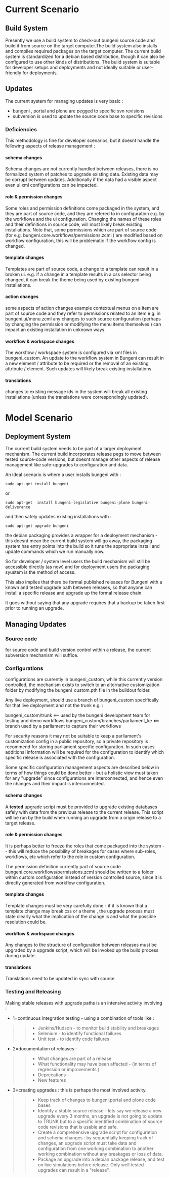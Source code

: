# Current Scenario #

## Build System ##

Presently we use a build system to check-out bungeni source code and build it from source on the target computer.The build system also installs and compiles required packages on the target computer. The current build system is standardized for a debian based distribution, though it can also be configured to use other kinds of distributions. The build system is suitable for developer setups and deployments and not ideally suitable or user-friendly for deployments.

## Updates ##

The current system for managing updates is very basic :
  * bungeni , portal and plone are pegged to specific svn revisions
  * subversion is used to update the source code base to specific revisions

### Deficiencies ###

This methodology is fine for developer scenarios, but it doesnt handle the following aspects of release management :

#### schema changes ####

Schema changes are not currently handled between releases, there is no formalized system of patches to upgrade existing data. Existing data may be corrupt between updates.
Additionally if the data had a visible aspect even ui.xml configurations can be impacted.

#### role & permission changes ####

Some roles and permission definitions come packaged in the system, and they are part of source code, and they are refered to in configuration e.g. by the workflows and the ui configuration. Changing the names of these roles and their definitions in source code, will most likely break existing installations.
Note that, some permissions which are part of source code (for e.g. bungeni.core.workflows/permissions.zcml ) are modified based on workflow configuration, this will be problematic if the workflow config is changed.

#### template changes ####

Templates are part of source code, a change to a template can result in a broken ui. e.g. if a change in a template results in a css selector being changed, it can break the theme being used by existing bungeni installations.

#### action changes ####

some aspects of action changes example contextual menus on a item are part of source code and they refer to permissions related to an item e.g. in bungeni.ui/menu.zcml
any changes to such source configuration (perhaps by changing the permission or modifying the menu items themselves ) can impact an existing installation in unknown ways.


#### workflow & workspace changes ####

The workflow / workspace system is configured via xml files in bungeni\_custom. An update to the workflow system in Bungeni can result in a new element / attribute to be required or the removal of an existing attribute / element. Such updates will likely break existing installations.

#### translations ####

changes to existing message ids in the system will break all existing installations (unless the translations were correspondingly updated).


# Model Scenario #

## Deployment System ##

The current build system needs to be part of a larger deployment mechanism.  The current build  incorporates release pegs to move between tested source-code versions, but doesnt manage other aspects of release management like safe-upgrades to configuration and data.

An ideal scenario is where a user installs bungeni with :

```
sudo apt-get install bungeni 
```

or

```
sudo apt-get  install bungeni-legislative bungeni-plone bungeni-deliverance 
```

and then safely updates existing installations with :

```
sudo apt-get upgrade bungeni
```

the debian packaging provides a wrapper for a deployment mechanism - this doesnt mean the current build system will go away, the packaging system has entry points into the build so it runs the appropriate install and update commands which we run manually now.

So for developer / system level users the build mechanism will still be accessible directly (as now) and for deployment users the packaging syustem is the method of access.

This also implies that there be formal published releases for Bungeni with a known and tested upgrade path between releases, so that anyone can install a specific release and upgrade up the formal release chain.

It goes without saying that any upgrade requires that a backup be taken first prior to running an upgrade.

## Managing Updates ##

### Source code ###

for source code and build version control within a release, the current subversion mechanism will suffice.

### Configurations ###

configurations are currently in bungeni\_custom, while this currently version controlled, the mechanism exists to switch to an alternative customization folder by modifying the bungeni\_custom.pth file in the buildout folder.

Any live deployment, should use a branch of bungeni\_custom specifically for that live deployment and not the trunk e.g. :

bungeni\_custom/trunk <== used by the bungeni development team for testing and demo workflows
bungeni\_custom/branches/parliament\_ke <== branch used by a parliament to capture their workflows

For security reasons it may not be suitable to keep a parliament's customization config in a public repository, so a private repository is recommend for storing parliament specific configuration. In such cases additional information will be required for the configuration to identify which specific release is associated with the configuration.

Some specific configuration management aspects are described below in terms of how things could be done better - but a holistic view must taken for any "upgrade" since configurations are interconnected, and hence even the changes and their impact is interconnected.

#### schema changes ####

A **tested** upgrade script must be provided to upgrade existing databases safely with data from the previous release to the current release.
This script will be run by the build when running an upgrade from a origin release to a target release.

#### role & permission changes ####

It is perhaps better to freeze the roles that come packaged into the system -- this will reduce the possibility of breakages for cases where sub-roles, workflows, etc which refer to the role in custom configuration.

The permission definition currently part of source code bungeni.core.workflows/permissions.zcml should be written to a folder within custom configuration instead of version controlled source, since it is directly generated from workflow configuration.


#### template changes ####

Template changes must be very carefully done - if it is known that a template change may break css or a theme , the upgrade process must state clearly what the implication of the change is and what the possible resolution could be.

#### workflow & workspace changes ####

Any changes to the structure of configuration between releases must be upgraded by a upgrade script, which will be invoked up the build process during update.

#### translations ####

Translations need to be updated in sync with source.


### Testing and Releasing ###

Making stable releases with upgrade paths is an intensive activity involving :

  * 1=continuous integration testing - using a combination of tools like :
> > - Jenkins/Hudson - to monitor build stability and breakages
> > - Selenium - to identify functional failures
> > - Unit test - to identify code failures


  * 2=documentation of releases :
> > - What changes are part of a release
> > - What functionality may have been affected - (in terms of regression or improvements )
> > - Deprecations
> > - New features

  * 3=creating upgrades : this is perhaps the most involved activity.
> > - Keep track of changes to bungeni,portal and plone code bases
> > - Identify a stable source release - lets say we release a new upgrade every 3 months, an upgrade is not going to update to TRUNK but to a specific identified combination of source code revisions that is usable and safe.
> > - Create a comprehensive  upgrade script for configuration and schema changes : by sequentially keeping track of changes, an upgrade script must take data and configuration from one working combination to another working combination without any breakages or loss of data.
> > - Package an upgrade into a debian package release, and test on live simulations before release. Only well tested upgrades can result in a "release".
















